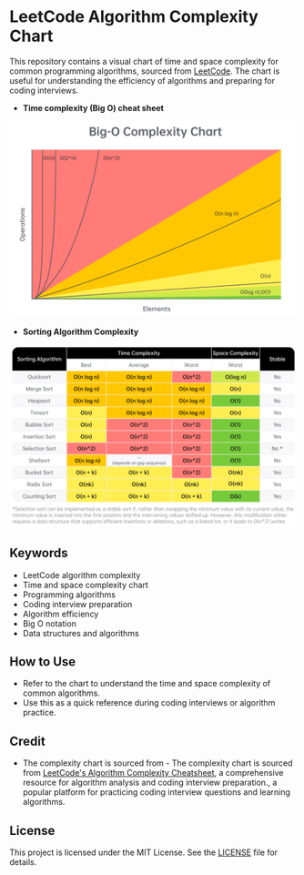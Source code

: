 # LeetCode Algorithm Complexity Chart

This repository contains a visual chart of time and space complexity for common programming algorithms, sourced from [LeetCode](https://leetcode.com/). The chart is useful for understanding the efficiency of algorithms and preparing for coding interviews.

- **Time complexity (Big O) cheat sheet**

![LeetCode Complexity Chart](big_o.png)

-  **Sorting Algorithm Complexity**

![LeetCode Complexity Chart](sorting.png)

## Keywords
- LeetCode algorithm complexity
- Time and space complexity chart
- Programming algorithms
- Coding interview preparation
- Algorithm efficiency
- Big O notation
- Data structures and algorithms

## How to Use
- Refer to the chart to understand the time and space complexity of common algorithms.
- Use this as a quick reference during coding interviews or algorithm practice.

## Credit
- The complexity chart is sourced from - The complexity chart is sourced from [LeetCode's Algorithm Complexity Cheatsheet](https://leetcode.com/explore/interview/card/cheatsheets/720/resources/4725/), a comprehensive resource for algorithm analysis and coding interview preparation., a popular platform for practicing coding interview questions and learning algorithms.

## License
This project is licensed under the MIT License. See the [LICENSE](LICENSE) file for details.
